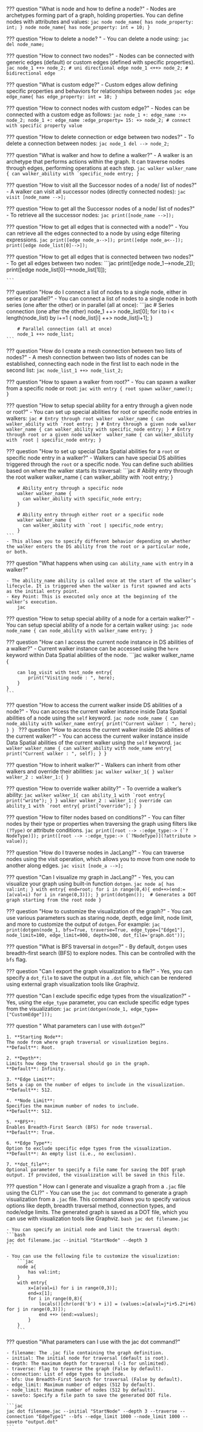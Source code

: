<!-- <a id="define-node-question" style="display: none;"></a> -->
??? question "What is node and how to define a node?"
    - Nodes are archetypes forming part of a graph, holding properties. You can define nodes with attributes and values:
    ```jac
      node node_name{
          has node_property: int;
      }
      node node_name{
          has node_property: int = 10;
      }
    ```

??? question "How to delete a node? "
    - You can delete a node using:
    ```jac
        del node_name;
    ```

??? question "How to connect two nodes?"
    - Nodes can be connected with generic edges (default) or custom edges (defined with specific properties).
    ```jac
      node_1 ++> node_2; # uni directional edge
      node_1 <++> node_2; # bidirectional edge
    ```

??? question "What is custom edge?"
    - Custom edges allow defining specific properties and behaviors for relationships between nodes
    ```jac
      edge edge_name{
          has edge_property: int = 10;
      }
    ```

??? question "How to connect nodes with custom edge?"
    - Nodes can be connected with a custom edge as follows:
    ```jac
      node_1 +: edge_name :+> node_2;
      node_1 +: edge_name :edge_property= 15: +> node_2; # connect with specific property value
    ```

??? question "How to delete connection or edge between two nodes?"
    - To delete a connection between nodes:
    ```jac
      node_1 del --> node_2;
    ```

??? question "What is walker and how to define a walker?"
    - A walker is an archetype that performs actions within the graph. It can traverse nodes through edges, performing operations at each step.
    ```jac
    walker walker_name {
      can walker_ability with `specific_node entry;
    }
    ```

??? question "How to visit all the Successor nodes of a node/ list of nodes?"
    - A walker can visit all successor nodes (directly connected nodes):
      ```jac
          visit [node_name -->];
      ```

??? question "How to get all the Successor nodes of a node/ list of nodes?"
    -  To retrieve all the successor nodes:
      ```jac
          print([node_name -->]);
      ```

??? question "How to get all edges that is connected with a node?"
    - You can retrieve all the edges connected to a node by using edge filtering expressions.
    ```jac
        print([edge node_a-->]);
        print([edge node_a<--]);
        print([edge node_list[0]-->]);
    ```

??? question "How to get all edges that is connected between two nodes?"
    - To get all edges between two nodes:
    ```jac
        print([edge node_1-->node_2]);
        print([edge node_list[0]-->node_list[1]]);

    ```

??? question "How do I connect a list of nodes to a single node, either in series or parallel?"
    - You can connect a list of nodes to a single node in both series (one after the other) or in parallel (all at once):
    ```jac
        # Series connection (one after the other)
        node_1 ++> node_list[0];
        for i to i < length(node_list) by i+=1 {
            node_list[i] ++> node_list[i+1];
        }

        # Parallel connection (all at once)
        node_1 ++> node_list;
    ```

??? question "How do I create a mesh connection between two lists of nodes?"
    - A mesh connection between two lists of nodes can be established, connecting each node in the first list to each node in the second list:
    ```jac
        node_list_1 ++> node_list_2;
    ```

??? question "How to spawn a walker from root?"
    - You can spawn a walker from a specific node or root:
    ```jac
        with entry {
          root spawn walker_name();
        }
    ```

??? question "How to setup special ability for a entry through a given node or root?"
    - You can set up special abilities for root or specific node entries in walkers:
    ```jac
        # Entry through root
        walker  walker_name {
          can walker_ability with `root entry;
        }
        # Entry through a given node
        walker  walker_name {
          can walker_ability with specific_node entry;
        }
        # Entry through root or a given node
        walker  walker_name {
          can walker_ability with `root | specific_node entry;
        }
    ```

??? question "How to set up special Data Spatial abilities for a `root` or specific node entry in a walker?"
    - Walkers can have special DS abilities triggered through the `root` or a specific node. You can define such abilities based on where the walker starts its traversal:
    ```jac
        # Ability entry through the root
        walker walker_name {
          can walker_ability with `root entry;
        }

        # Ability entry through a specific node
        walker walker_name {
          can walker_ability with specific_node entry;
        }

        # Ability entry through either root or a specific node
        walker walker_name {
          can walker_ability with `root | specific_node entry;
        }
    ```
    - This allows you to specify different behavior depending on whether the walker enters the DS ability from the root or a particular node, or both.

??? question "What happens when using `can ability_name with entry` in a walker?"

    - The ability_name ability is called once at the start of the walker’s lifecycle. It is triggered when the walker is first spawned and acts as the initial entry point.
    - Key Point: This is executed only once at the beginning of the walker’s execution.
        jac

??? question "How to setup special ability of a node for a certain walker?"
    - You can setup special ability of a node for a certain walker using:
    ```jac
        node  node_name {
          can node_ability with walker_name entry;
        }
    ```

??? question "How can I access the current node instance in DS abilities of a walker?"
    - Current walker instance can be accessed using the `here` keyword within Data Spatial abilities of the node.
    ```jac
    walker walker_name {

        can log_visit with test_node entry{
            print("Visiting node : ", here);
        }
    }
    ```

??? question "How to access the current walker inside DS abilities of a node?"
    - You can access the current walker instance inside Data Spatial abilities of a node using the `self` keyword.
    ```jac
    node node_name {
        can node_ability with walker_name entry{
            print("Current walker : ", here);
        }
    }
    ```
??? question "How to access the current walker inside DS abilities of the current walker?"
    - You can access the current walker instance inside Data Spatial abilities of the current walker using the `self` keyword.
    ```jac
    walker walker_name {
        can walker_ability with node_name entry{
            print("Current walker : ", self);
        }
    }
    ```

??? question "How to inherit walker?"
    - Walkers can inherit from other walkers and override their abilities:
    ```jac
        walker walker_1{
        }
        walker walker_2 : walker_1:{
        }
    ```

??? question "How to override walker ability?"
    - To override a walker’s ability:
    ```jac
        walker walker_1{
          can ability_1 with `root entry{
              print("write");
          }
        }
        walker walker_2 : walker_1:{
          override can ability_1 with `root entry{
              print("override");
          }
        }
    ```

??? question "How to filter nodes based on conditions?"
    - You can filter nodes by their type or properties when traversing the graph using filters like `(?Type)` or attribute conditions.
    ```jac
    print([root --> -:edge_type:-> (`?NodeType)]);
    print([root --> -:edge_type:-> (`?NodeType)](?attribute > value));
    ```

??? question "How do I traverse nodes in JacLang?"
    - You can traverse nodes using the visit operation, which allows you to move from one node to another along edges.
    ```jac
    visit [node_a -->];
    ```

??? question "Can I visualize my graph in JacLang?"
    - Yes, you can visualize your graph using built-in function `dotgen`.
    ```jac
    node a{
        has val:int;
    }
    with entry{
        end=root;
        for i in range(0,4){
            end++>(end:=[a(val=i) for i in range(0,3)]);
        }
        print(dotgen());  # Generates a DOT graph starting from the root node
    }
    ```

??? question "How to customize the visualization of the graph?"
    - You can use various parameters such as staring node,  depth, edge limit, node limit, and more to customize the output of `dotgen`. For example:
    ```jac
    print(dotgen(node_1, bfs=True, traverse=True, edge_type=["Edge1"], node_limit=100, edge_limit=900, depth=300, dot_file='graph.dot'));
    ```

??? question "What is BFS traversal in `dotgen`?"
    - By default, `dotgen` uses breadth-first search (BFS) to explore nodes. This can be controlled with the `bfs` flag.

??? question "Can I export the graph visualization to a file?"
    - Yes, you can specify a `dot_file` to save the output in a `.dot` file, which can be rendered using external graph visualization tools like Graphviz.

??? question "Can I exclude specific edge types from the visualization?"
    - Yes, using the `edge_type` parameter, you can exclude specific edge types from the visualization:
    ```jac
    print(dotgen(node_1, edge_type=["CustomEdge"]));
    ```

??? question " What parameters can I use with `dotgen`?"

    1. **Starting Node**:
    The node from where graph traversal or visualization begins.
    **Default**: Root.

    2. **Depth**:
    Limits how deep the traversal should go in the graph.
    **Default**: Infinity.

    3. **Edge Limit**:
    Sets a cap on the number of edges to include in the visualization.
    **Default**: 512.

    4. **Node Limit**:
    Specifies the maximum number of nodes to include.
    **Default**: 512.

    5. **BFS**:
    Enables Breadth-First Search (BFS) for node traversal.
    **Default**: True.

    6. **Edge Type**:
    Option to exclude specific edge types from the visualization.
    **Default**: An empty list (i.e., no exclusion).

    7. **dot_file**:
    Optional parameter to specify a file name for saving the DOT graph output. If provided, the visualization will be saved in this file.

??? question " How can I generate and visualize a graph from a `.jac` file using the CLI?"
    - You can use the `jac dot` command to generate a graph visualization from a `.jac` file. This command allows you to specify various options like depth, breadth traversal method, connection types, and node/edge limits. The generated graph is saved as a DOT file, which you can use with visualization tools like Graphviz.
    ```bash
    jac dot filename.jac
    ```

    - You can specify an initial node and limit the traversal depth:
    ```bash
    jac dot filename.jac --initial "StartNode" --depth 3
    ```

    - You can use the following file to customize the visualization:
        ```jac
        node a{
            has val:int;
        }
        with entry{
            x=[a(val=i) for i in range(0,3)];
            end=x[1];
            for i in range(0,8){
                locals()[chr(ord('b') + i)] = (values:=[a(val=j*i+5.2*i+6) for j in range(0,3)]);
                end ++> (end:=values);
            }
        }
        ```

??? question "What parameters can I use with the jac dot command?"

    - filename: The .jac file containing the graph definition.
    - initial: The initial node for traversal (default is root).
    - depth: The maximum depth for traversal (-1 for unlimited).
    - traverse: Flag to traverse the graph (False by default).
    - connection: List of edge types to include.
    - bfs: Use Breadth-First Search for traversal (False by default).
    - edge_limit: Maximum number of edges (512 by default).
    - node_limit: Maximum number of nodes (512 by default).
    - saveto: Specify a file path to save the generated DOT file.

    ```jac
    jac dot filename.jac --initial "StartNode" --depth 3 --traverse --connection "EdgeType1" --bfs --edge_limit 1000 --node_limit 1000 --saveto "output.dot"
    ```
